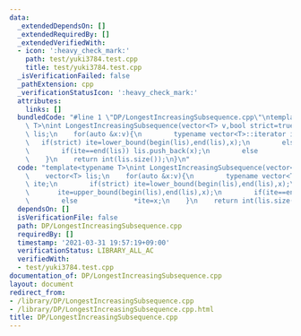 ```yaml
---
data:
  _extendedDependsOn: []
  _extendedRequiredBy: []
  _extendedVerifiedWith:
  - icon: ':heavy_check_mark:'
    path: test/yuki3784.test.cpp
    title: test/yuki3784.test.cpp
  _isVerificationFailed: false
  _pathExtension: cpp
  _verificationStatusIcon: ':heavy_check_mark:'
  attributes:
    links: []
  bundledCode: "#line 1 \"DP/LongestIncreasingSubsequence.cpp\"\ntemplate<typename\
    \ T>\nint LongestIncreasingSubsequence(vector<T> v,bool strict=true){\n    vector<T>\
    \ lis;\n    for(auto &x:v){\n        typename vector<T>::iterator ite;\n     \
    \   if(strict) ite=lower_bound(begin(lis),end(lis),x);\n        else       ite=upper_bound(begin(lis),end(lis),x);\n\
    \        if(ite==end(lis)) lis.push_back(x);\n        else              *ite=x;\n\
    \    }\n    return int(lis.size());\n}\n"
  code: "template<typename T>\nint LongestIncreasingSubsequence(vector<T> v,bool strict=true){\n\
    \    vector<T> lis;\n    for(auto &x:v){\n        typename vector<T>::iterator\
    \ ite;\n        if(strict) ite=lower_bound(begin(lis),end(lis),x);\n        else\
    \       ite=upper_bound(begin(lis),end(lis),x);\n        if(ite==end(lis)) lis.push_back(x);\n\
    \        else              *ite=x;\n    }\n    return int(lis.size());\n}"
  dependsOn: []
  isVerificationFile: false
  path: DP/LongestIncreasingSubsequence.cpp
  requiredBy: []
  timestamp: '2021-03-31 19:57:19+09:00'
  verificationStatus: LIBRARY_ALL_AC
  verifiedWith:
  - test/yuki3784.test.cpp
documentation_of: DP/LongestIncreasingSubsequence.cpp
layout: document
redirect_from:
- /library/DP/LongestIncreasingSubsequence.cpp
- /library/DP/LongestIncreasingSubsequence.cpp.html
title: DP/LongestIncreasingSubsequence.cpp
---
```

